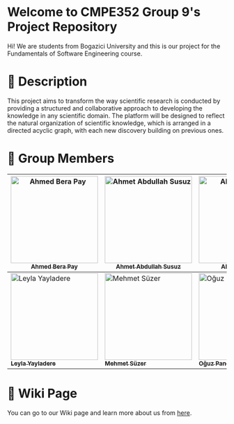 # Welcome to CMPE352 Group 9's Project Repository
Hi! We are students from Bogazici University and this is our project for the Fundamentals of Software Engineering course.

# :notebook: Description
This project aims to transform the way scientific research is conducted by providing a structured and collaborative approach to developing the knowledge in any scientific domain. The platform will be designed to reflect the natural organization of scientific knowledge, which is arranged in a directed acyclic graph, with each new discovery building on previous ones.
# :busts_in_silhouette: Group Members


| [<img src="https://avatars.githubusercontent.com/u/69896238?v=4" alt="Ahmed Bera Pay" width="200px;" > <br/> <sub><b>Ahmed Bera Pay</b> </sub><br/>](https://github.com/bounswe/bounswe2023group9/wiki/Ahmed-Bera-Pay) | [<img src="https://avatars.githubusercontent.com/u/77407048?v=4" alt="Ahmet Abdullah Susuz" width="200px;" > <br/> <sub><b>Ahmet Abdullah Susuz</b> </sub><br/>](https://github.com/bounswe/bounswe2023group9/wiki/Ahmet-Abdullah-Susuz)| [<img src="https://avatars.githubusercontent.com/u/79109830?v=4" alt="Ali Mert Geben" width="200px;" > <br/> <sub><b>Ali Mert Geben </b> </sub><br/>](https://github.com/bounswe/bounswe2023group9/wiki/Ali-Mert-Geben) | [<img src="https://avatars.githubusercontent.com/u/116172062?v=4" alt="Arda Arslan" width="200px;" > <br/> <sub><b>Arda Arslan</b> </sub><br/>](https://github.com/bounswe/bounswe2023group9/wiki/Arda-Arslan) | [<img src="https://avatars.githubusercontent.com/u/104701041?v=4" alt="Hakan Emre Aktaş" width="200px;" > <br/> <sub><b>Hakan Emre Aktaş</b> </sub><br/>](https://github.com/bounswe/bounswe2023group9/wiki/Hakan-Emre-Aktas)|
| -- | -- | -- | -- | -- |
| [<img src="https://avatars.githubusercontent.com/u/74381463?v=4" alt="Leyla Yayladere" width="200px;" > <br/> <sub><b>Leyla Yayladere</b> </sub><br/>](https://github.com/bounswe/bounswe2023group9/wiki/Leyla-Yayladere) | [<img src="https://avatars.githubusercontent.com/u/93345336?v=4" alt="Mehmet Süzer" width="200px;" > <br/> <sub><b>Mehmet Süzer</b> </sub><br/>](https://github.com/bounswe/bounswe2023group9/wiki/Mehmet-S%C3%BCzer)| [<img src="https://avatars.githubusercontent.com/u/44545164?v=4" alt="Oğuz Pançuk" width="200px;" > <br/> <sub><b>Oğuz Pançuk</b> </sub><br/>](https://github.com/oguzpancuk) |  [<img src="https://avatars.githubusercontent.com/u/51464055?v=4" alt="Ömer Şükrü Uyduran" width="200px;" > <br/> <sub><b>Ömer Şükrü Uyduran</b> </sub><br/>](https://github.com/bounswe/bounswe2023group9/wiki/%C3%96mer-%C5%9E%C3%BCkr%C3%BC-Uyduran) | [<img src="https://avatars.githubusercontent.com/u/111250696?v=4" alt="Zülal Molla" width="200px;" > <br/> <sub><b>Zülal Molla</b> </sub><br/>](https://github.com/bounswe/bounswe2023group9/wiki/Z%C3%BClal-Molla) |



# :page_with_curl: Wiki Page 
You can go to our Wiki page and learn more about us from [here](https://github.com/bounswe/bounswe2023group9/wiki).
